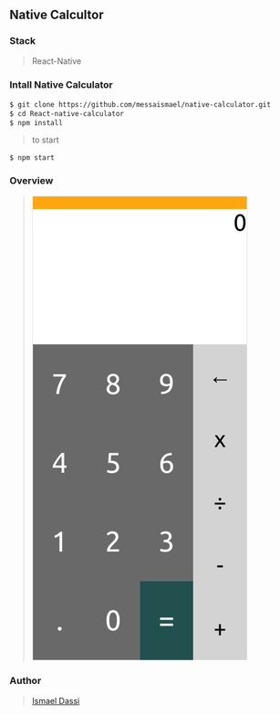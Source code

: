 ## Native Calcultor

### Stack

> React-Native

### Intall Native Calculator
```
$ git clone https://github.com/messaismael/native-calculator.git
$ cd React-native-calculator
$ npm install
```
>to start
```
$ npm start
```

### Overview

> ![overview](Calculator.png)

### Author
> [Ismael Dassi](https://github.com/messaismael)

